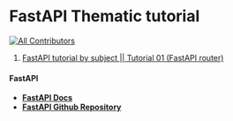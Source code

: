 # FastAPI Thematic tutorial
<!-- ALL-CONTRIBUTORS-BADGE:START - Do not remove or modify this section -->
[![All Contributors](https://img.shields.io/badge/all_contributors-1-orange.svg?style=flat-square)](#contributors-)
<!-- ALL-CONTRIBUTORS-BADGE:END -->

1. [FastAPI tutorial by subject || Tutorial 01 (FastAPI router)]()

#### FastAPI

* **[FastAPI Docs](https://fastapi.tiangolo.com)**
* **[FastAPI Github Repository](https://github.com/tiangolo/fastapi)**
